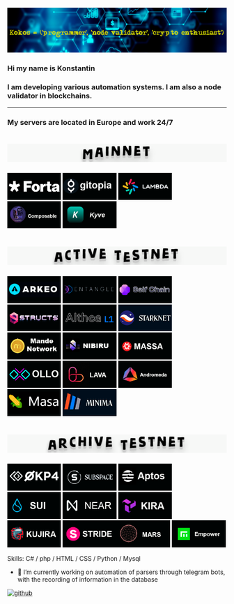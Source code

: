 ![I am a programmer and node validator](https://github.com/KokosP/KokosP/blob/main/1360.png?raw=true)

### Hi my name is Konstantin 
### I am developing various automation systems. I am also a node validator in blockchains.
__________________________________________________________________________________________
### My servers are located in Europe and work 24/7


<h1 align="center"> 
<img src="https://github.com/KokosP/KokosP/blob/main/mainnet.gif" /></h1>

[<img src="https://github.com/KokosP/KokosP/blob/main/forta.png"  width='24.5%'>](https://app.forta.network/nodePool/438/) [<img src="https://github.com/KokosP/KokosP/blob/main/gitopia.png"  width='24.5%'>](https://gitopia.exploreme.pro/validator/gitopiavaloper1pujjgy9tde3fln5alcc7kjtmr2klsxne4ae8a8) [<img src="https://github.com/KokosP/KokosP/blob/main/lambda.png"  width='24.5%'>](https://explorer.nodestake.top/lambda/staking/lambvaloper1nf9qvfw34a3tmy5skzmv4m4mmnesntkw4zvtpm) [<img src="https://github.com/KokosP/KokosP/blob/main/composable.png"  width='24.5%'>](https://explorer.nodestake.top/composable/staking/centaurivaloper1a8hwzwy3tfaujvfq033tqgg6d7s2rehfp056zu) [<img src="https://github.com/KokosP/KokosP/blob/main/kyve.png"  width='24.5%'>](https://explorer.nodestake.top/kyve/staking/kyvevaloper1t3d8065y2gdqjwdegqf4ezgzykuwgenpcnv2la)

<h1 align="center"> 
<img src="https://github.com/KokosP/KokosP/blob/main/active testnet.gif" /></h1>

[<img src="https://github.com/KokosP/KokosP/blob/main/arkeo.png"  width='24.5%'>](https://arkeo.exploreme.pro/validator/tarkeovaloper1gtyrxxpvlfnh8mcrhrm8a72p6sg9f4vsmpgd77) [<img src="https://github.com/KokosP/KokosP/blob/main/entangle.png"  width='24.5%'>](https://explorer.nodestake.top/entangle-testnet/staking/ethmvaloper1lkgane3f47w6svt0nzx454na0lx4x3uu7ytt7z) [<img src="https://github.com/KokosP/KokosP/blob/main/selfchain.png"  width='24.5%'>](https://explorer.nodex.one/selfchain/staking/selfvaloper1dzrqnn56kkrt4nanxyazvt90png4nfypd39e0m) [<img src="https://github.com/KokosP/KokosP/blob/8257fdbb356b9847565e375a942b8b1fb6612c45/structs.png"  width='24.5%'>](https://testnet-explorer.genznodes.dev/structs/staking/structsvaloper1hlfsuwjrjc2mkdufkdlzwgj4sky9jerj7wf8rf) [<img src="https://github.com/KokosP/KokosP/blob/main/althea.png"  width='24.5%'>](https://exp.stakevillage.net/althea-testnet/staking/altheavaloper1mgxracxfqra8xf9k8nn3ljexjuxsymscah766n) <img src="https://github.com/KokosP/KokosP/blob/main/starknet.png"  width='24.5%'> [<img src="https://raw.githubusercontent.com/KokosP/KokosP/65271d038480129283a60d70c706fbef7d7ce6e2/mande.png"  width='24.5%'>](https://explorer.stavr.tech/mande-chain/staking/mandevaloper1zf05u0wn8wkwszk9cq3xljj7zh7xrn83qgpsf0)
[<img src="https://raw.githubusercontent.com/KokosP/KokosP/65271d038480129283a60d70c706fbef7d7ce6e2/nibiru.png"  width='24.5%'>](https://nibiru.explorers.guru/validator/nibivaloper1nz32jq073q6yhxfurx2naeddx2ae9zz3jckf4c)   [<img src="https://github.com/KokosP/KokosP/blob/main/massa.png"  width='24.5%'>](https://massa.net/testnet/A12vTuBWTQCeV36FYQuhtPZA5a8j67uJB3yBx6HS3hCPk5QMXU3L) 
[<img src="https://github.com/KokosP/KokosP/blob/main/ollo.png"  width='24.5%'>](https://explorer.bccnodes.com/ollo/staking/ollovaloper176e9fjuuzp88pe94epscfk5p6s2k7zaludwxwl) 
[<img src="https://github.com/KokosP/KokosP/blob/main/lava.png"  width='24.5%'>](https://lava.explorers.guru/validator/lava@valoper1uhnqhw75xyu4kxj7lqhenlnl8kw62x269zqv4q) [<img src="https://github.com/KokosP/KokosP/blob/main/andromeda.png"  width='24.5%'>](https://andromeda.exploreme.pro/validator/andrvaloper10wz6r4hr5scv3pfn3hh4l8885xvru43d32jgss) <img src="https://github.com/KokosP/KokosP/blob/main/masa.png"  width='24.5%'> [<img src="https://github.com/KokosP/KokosP/blob/main/minima.png"  width='24.5%'>](https://incentive.minima.global/account/register?inviteCode=GIGTSRVR)


<h1 align="center">
<img src="https://github.com/KokosP/KokosP/blob/main/archive testnet.gif" /></h1>

[<img src="https://github.com/KokosP/KokosP/blob/main/opk4.png"  width='24.5%'>](https://okp4.explorers.guru/validator/okp4valoper1sl7y7df3ju96g7nufprng659velyx8mn93nj2v)  <img src="https://github.com/KokosP/KokosP/blob/main/sun.png"  width='24.5%'> <img src="https://github.com/KokosP/KokosP/blob/main/aptos.png"  width='24.5%'> 
<img src="https://github.com/KokosP/KokosP/blob/main/sui.png"  width='24.5%'> <img src="https://github.com/KokosP/KokosP/blob/main/near.png"  width='24.5%'> <img src="https://github.com/KokosP/KokosP/blob/main/kira.png"  width='24.5%'> <img src="https://github.com/KokosP/KokosP/blob/main/kujira.png"  width='24.5%'>  <img src="https://github.com/KokosP/KokosP/blob/main/stride.png"  width='24.5%'>[<img src="https://github.com/KokosP/KokosP/blob/main/mars.png"  width='24.5%'>](https://mars.explorers.guru/validator/marsvaloper14w6jjyqq9tqzah0fnucdesllpzl54g7gpj0tgw) [<img src="https://github.com/KokosP/KokosP/blob/main/empower.png"  width='24.5%'>](https://empowerchain.exploreme.pro/validator/empowervaloper1yeeyh7tt3d7vq44wuw30xk82p9s95pxw45h39k)



<!--![Image](https://github.com/KokosP/KokosP/blob/main/masa.png?raw=true )

![Image](https://github.com/KokosP/KokosP/blob/main/minima.png?raw=true)

![Image](https://github.com/KokosP/KokosP/blob/main/starknet.png?raw=true)

![Image](https://github.com/KokosP/KokosP/blob/main/mande.png?raw=true)

![Image](https://github.com/KokosP/KokosP/blob/main/nibiru.png?raw=true)

![Image](https://github.com/KokosP/KokosP/blob/main/opk4.png?raw=true)-->



Skills:  С# / php /  HTML  /  CSS / Python  / Mysql

- 🔭 I’m currently working on automation of parsers through telegram bots, with the recording of information in the database 


[<img src='https://cdn.jsdelivr.net/npm/simple-icons@3.0.1/icons/github.svg' alt='github' height='40'>](https://github.com/KokosP)  

  
